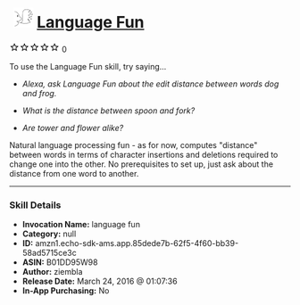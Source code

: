 # &nbsp;<img src="skill_icon" alt="Language Fun icon" width="36"> [Language Fun](http://alexa.amazon.com/#skills/amzn1.echo-sdk-ams.app.85dede7b-62f5-4f60-bb39-58ad5715ce3c)
![0 stars](../../images/ic_star_border_black_18dp_1x.png)![0 stars](../../images/ic_star_border_black_18dp_1x.png)![0 stars](../../images/ic_star_border_black_18dp_1x.png)![0 stars](../../images/ic_star_border_black_18dp_1x.png)![0 stars](../../images/ic_star_border_black_18dp_1x.png) 0

To use the Language Fun skill, try saying...

* *Alexa, ask Language Fun about the edit distance between words dog and frog.*

* *What is the distance between spoon and fork?*

* *Are tower and flower alike?*

Natural language processing fun - as for now, computes "distance" between words in terms of character insertions and deletions required to change one into the other.
No prerequisites to set up, just ask about the distance from one word to another.

***

### Skill Details

* **Invocation Name:** language fun
* **Category:** null
* **ID:** amzn1.echo-sdk-ams.app.85dede7b-62f5-4f60-bb39-58ad5715ce3c
* **ASIN:** B01DD95W98
* **Author:** ziembla
* **Release Date:** March 24, 2016 @ 01:07:36
* **In-App Purchasing:** No
